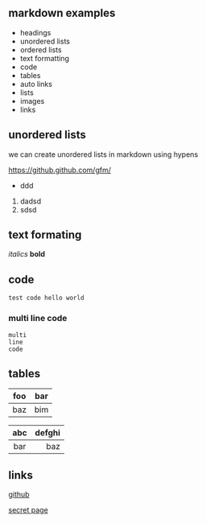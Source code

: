 ## markdown examples
- headings
- unordered lists
- ordered lists
- text formatting
- code
- tables
- auto links
- lists
- images
- links

## unordered lists
we can create unordered lists in markdown using hypens

https://github.github.com/gfm/ 

- ddd


1. dadsd
2. sdsd

## text formating
*italics*
**bold**

## code
`test code hello world`

### multi line code

```
multi
line
code
```

## tables
| foo | bar |
| --- | --- |
| baz | bim |

| abc | defghi |
:-: | -----------:
bar | baz

## links

[github](https://www.github.com)

[secret page](./Secret.md)
